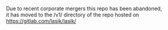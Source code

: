 Due to recent corporate mergers this repo has been abandoned,  
it has moved to the /v1/ directory of the repo hosted on https://gitlab.com/lasik/lasik/

